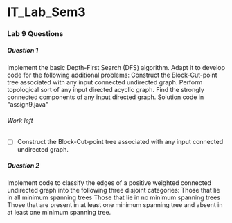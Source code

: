 # IT_Lab_Sem3

### Lab 9 Questions

##### Question 1
Implement the basic Depth-First Search (DFS) algorithm. Adapt it to develop code for the following additional problems: 
Construct the Block-Cut-point tree associated with any input connected undirected graph.
Perform topological sort of any input directed acyclic graph. 
Find the strongly connected components of any input directed graph.
Solution code in "assign9.java"

###### Work left
- [ ] Construct the Block-Cut-point tree associated with any input connected undirected graph.



##### Question 2
Implement code to classify the edges of a positive weighted connected undirected graph into the following three disjoint categories:
Those that lie in all minimum spanning trees
Those that lie in no minimum spanning trees
Those that are present in at least one minimum spanning tree and absent in at least one minimum spanning tree.
